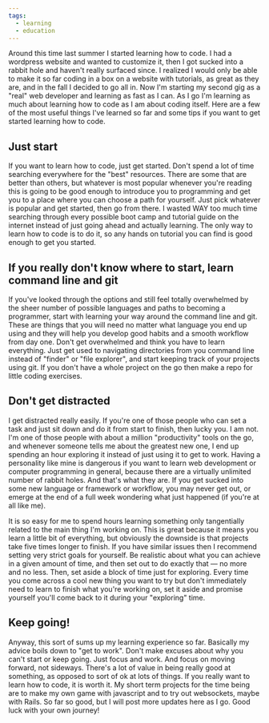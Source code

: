 ```yaml
---
tags:
  - learning
  - education
---
```

Around this time last summer I started learning how to code. I had a wordpress website and wanted to customize it, then I got sucked into a rabbit hole and haven't really surfaced since. I realized I would only be able to make it so far coding in a box on a website with tutorials, as great as they are, and in the fall I decided to go all in. Now I'm starting my second gig as a "real" web developer and learning as fast as I can. As I go I'm learning as much about learning how to code as I am about coding itself. Here are a few of the most useful things I've learned so far and some tips if you want to get started learning how to code.

## Just start

If you want to learn how to code, just get started. Don't spend a lot of time searching everywhere for the "best" resources. There are some that are better than others, but whatever is most popular whenever you're reading this is going to be good enough to introduce you to programming and get you to a place where you can choose a path for yourself. Just pick whatever is popular and get started, then go from there. I wasted WAY too much time searching through every possible boot camp and tutorial guide on the internet instead of just going ahead and actually learning. The only way to learn how to code is to do it, so any hands on tutorial you can find is good enough to get you started.

## If you really don't know where to start, learn command line and git

If you've looked through the options and still feel totally overwhelmed by the sheer number of possible languages and paths to becoming a programmer, start with learning your way around the command line and git. These are things that you will need no matter what language you end up using and they will help you develop good habits and a smooth workflow from day one. Don't get overwhelmed and think you have to learn everything. Just get used to navigating directories from you command line instead of "finder" or "file explorer", and start keeping track of your projects using git. If you don't have a whole project on the go then make a repo for little coding exercises.

## Don't get distracted

I get distracted really easily. If you're one of those people who can set a task and just sit down and do it from start to finish, then lucky you. I am not. I'm one of those people with about a million "productivity" tools on the go, and whenever someone tells me about the greatest new one, I end up spending an hour exploring it instead of just using it to get to work. Having a personality like mine is dangerous if you want to learn web development or computer programming in general, because there are a virtually unlimited number of rabbit holes. And that's what they are. If you get sucked into some new language or framework or workflow, you may never get out, or emerge at the end of a full week wondering what just happened (if you're at all like me).

It is so easy for me to spend hours learning something only tangentially related to the main thing I'm working on. This is great because it means you learn a little bit of everything, but obviously the downside is that projects take five times longer to finish. If you have similar issues then I recommend setting very strict goals for yourself. Be realistic about what you can achieve in a given amount of time, and then set out to do exactly that — no more and no less. Then, set aside a block of time just for exploring. Every time you come across a cool new thing you want to try but don't immediately need to learn to finish what you're working on, set it aside and promise yourself you'll come back to it during your "exploring" time.

## Keep going!

Anyway, this sort of sums up my learning experience so far. Basically my advice boils down to "get to work". Don't make excuses about why you can't start or keep going. Just focus and work. And focus on moving forward, not sideways. There's a lot of value in being really good at something, as opposed to sort of ok at lots of things. If you really want to learn how to code, it is worth it. My short term projects for the time being are to make my own game with javascript and to try out websockets, maybe with Rails. So far so good, but I will post more updates here as I go. Good luck with your own journey!